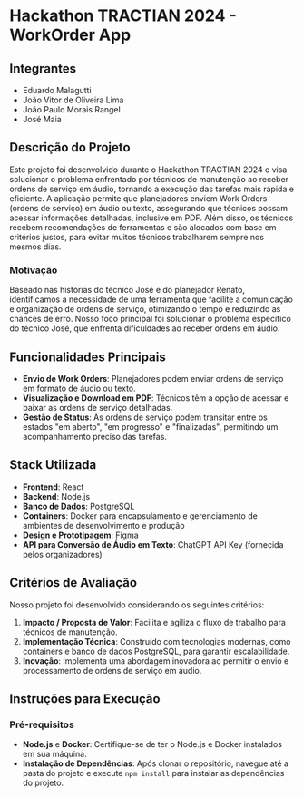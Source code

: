 # Hackathon TRACTIAN 2024 - WorkOrder App

## Integrantes
- Eduardo Malagutti
- João Vitor de Oliveira Lima
- João Paulo Morais Rangel
- José Maia

## Descrição do Projeto

Este projeto foi desenvolvido durante o Hackathon TRACTIAN 2024 e visa solucionar o problema enfrentado por técnicos de manutenção ao receber ordens de serviço em áudio, tornando a execução das tarefas mais rápida e eficiente. A aplicação permite que planejadores enviem Work Orders (ordens de serviço) em áudio ou texto, assegurando que técnicos possam acessar informações detalhadas, inclusive em PDF. Além disso, os técnicos recebem recomendações de ferramentas e são alocados com base em critérios justos, para evitar muitos técnicos trabalharem sempre nos mesmos dias.

### Motivação

Baseado nas histórias do técnico José e do planejador Renato, identificamos a necessidade de uma ferramenta que facilite a comunicação e organização de ordens de serviço, otimizando o tempo e reduzindo as chances de erro. Nosso foco principal foi solucionar o problema específico do técnico José, que enfrenta dificuldades ao receber ordens em áudio.

## Funcionalidades Principais

- **Envio de Work Orders**: Planejadores podem enviar ordens de serviço em formato de áudio ou texto.
- **Visualização e Download em PDF**: Técnicos têm a opção de acessar e baixar as ordens de serviço detalhadas.
- **Gestão de Status**: As ordens de serviço podem transitar entre os estados "em aberto", "em progresso" e "finalizadas", permitindo um acompanhamento preciso das tarefas.

## Stack Utilizada

- **Frontend**: React
- **Backend**: Node.js
- **Banco de Dados**: PostgreSQL
- **Containers**: Docker para encapsulamento e gerenciamento de ambientes de desenvolvimento e produção
- **Design e Prototipagem**: Figma
- **API para Conversão de Áudio em Texto**: ChatGPT API Key (fornecida pelos organizadores)

## Critérios de Avaliação

Nosso projeto foi desenvolvido considerando os seguintes critérios:

1. **Impacto / Proposta de Valor**: Facilita e agiliza o fluxo de trabalho para técnicos de manutenção.
2. **Implementação Técnica**: Construído com tecnologias modernas, como containers e banco de dados PostgreSQL, para garantir escalabilidade.
3. **Inovação**: Implementa uma abordagem inovadora ao permitir o envio e processamento de ordens de serviço em áudio.

## Instruções para Execução

### Pré-requisitos

- **Node.js** e **Docker**: Certifique-se de ter o Node.js e Docker instalados em sua máquina.
- **Instalação de Dependências**: Após clonar o repositório, navegue até a pasta do projeto e execute `npm install` para instalar as dependências do projeto.
